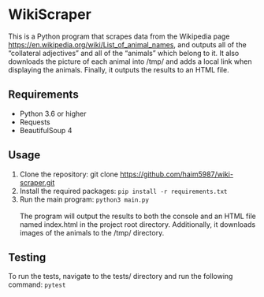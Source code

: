 
# WikiScraper
This is a Python program that scrapes data from the Wikipedia page https://en.wikipedia.org/wiki/List_of_animal_names, and outputs all of the “collateral adjectives” and all of the “animals” which belong to it. It also downloads the picture of each animal into /tmp/ and adds a local link when displaying the animals. Finally, it outputs the results to an HTML file.

## Requirements
* Python 3.6 or higher <br>
* Requests <br>
* BeautifulSoup 4

## Usage
1. Clone the repository: git clone https://github.com/haim5987/wiki-scraper.git
2. Install the required packages: ```pip install -r requirements.txt```
3. Run the main program: ```python3 main.py``` <br><br>
The program will output the results to both the console and an HTML file named index.html in the project root directory. Additionally, it downloads images of the animals to the /tmp/ directory.

## Testing
To run the tests, navigate to the tests/ directory and run the following command:
``` pytest ```
